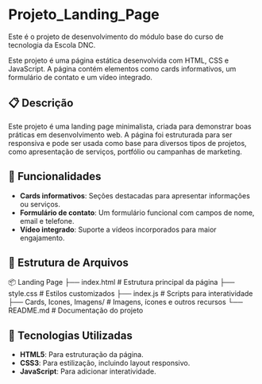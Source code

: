 # Projeto_Landing_Page
Este é o projeto de desenvolvimento do módulo base do curso de tecnologia da Escola DNC.

Este projeto é uma página estática desenvolvida com HTML, CSS e JavaScript. A página contém elementos como cards informativos, um formulário de contato e um vídeo integrado.

## 📋 Descrição

Este projeto é uma landing page minimalista, criada para demonstrar boas práticas em desenvolvimento web. A página foi estruturada para ser responsiva e pode ser usada como base para diversos tipos de projetos, como apresentação de serviços, portfólio ou campanhas de marketing.

## 🎨 Funcionalidades

- **Cards informativos**: Seções destacadas para apresentar informações ou serviços.
- **Formulário de contato**: Um formulário funcional com campos de nome, email e telefone.
- **Vídeo integrado**: Suporte a vídeos incorporados para maior engajamento.

## 📂 Estrutura de Arquivos

📦 Landing Page 
  ├── index.html # Estrutura principal da página 
  ├── style.css # Estilos customizados 
  ├── index.js # Scripts para interatividade 
  ├── Cards, Icones, Imagens/ # Imagens, ícones e outros recursos 
  └── README.md # Documentação do projeto

## 🚀 Tecnologias Utilizadas

- **HTML5**: Para estruturação da página.
- **CSS3**: Para estilização, incluindo layout responsivo.
- **JavaScript**: Para adicionar interatividade.

